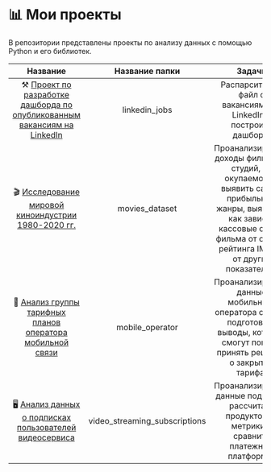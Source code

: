 # 📊 Мои проекты

В репозитории представлены проекты по анализу данных с помощью Python и его библиотек.

| Название  | Название папки  | Задачи | Инструменты |
|    :---:  |    :----:     |    :---:    |    :---:    | 
| ⚒ [Проект по разработке дашборда по опубликованным вакансиям на LinkedIn](https://github.com/Vorobivan/my_projects/blob/main/movies_dataset/movies_research.ipynb) | linkedin_jobs |  Распарсить csv файл с вакансиями на LinkedIn и построить дашборд. | requests, BeautifulSoup, pandas, numpy |
| 🎬 [Исследование мировой киноиндустрии 1980-2020 гг.](https://github.com/Vorobivan/my_projects/blob/main/movies_dataset/movies_research.ipynb)  | movies_dataset |  Проанализировать доходы фильмов и студий, их окупаемость, выявить самые прибыльные жанры, выяснить, как зависят кассовые сборы фильма от оценки рейтинга IMDB и от других показателей. | pandas, matplotlib, seaborn |
| 📲 [Анализ группы тарифных планов оператора мобильной связи](https://github.com/Vorobivan/my_projects/tree/main/mobile_operator)   | mobile_operator |   Проанализировать данные мобильного оператора связи и подготовить выводы, которые смогут помочь принять решение о закрытии тарифа.  |    pandas, matplotlib, seaborn   |
| 🖥 [Анализ данных о подписках пользователей видеосервиса](https://github.com/Vorobivan/my_projects/tree/main/video_streaming_subscriptions)   | video_streaming_subscriptions |   Проанализировать данные подписок, рассчитать продуктовые метрики и сравнить платежные платформы.   |    pandas, matplotlib, seaborn   |


